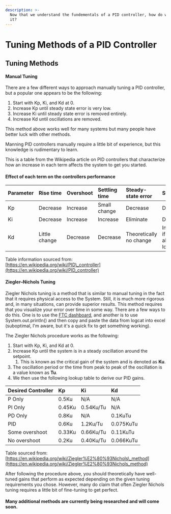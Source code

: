 ```yaml
---
description: >-
  Now that we understand the fundementals of a PID controller, how do we tune
  it?
---
```


# Tuning Methods of a PID Controller

## Tuning Methods

#### Manual Tuning

There are a few different ways to approach manually tuning a PID controller, but a popular one appears to be the following:

1. Start with Kp, Ki, and Kd at 0.
2. Increase Kp until steady state error is very low.
3. Increase Ki until steady state error is removed entirely.
4. Increase Kd until oscillations are removed.

This method above works well for many systems but many people have better luck with other methods.  

Manning PID controllers manually require a little bit of experience, but this knowledge is rudimentary to learn.  
  
 This is a table from the Wikipedia article on PID controllers that characterize how an increase in each term affects the system to get you started.

#### Effect of each term on the controllers performance

| Parameter | Rise time | Overshoot | Settling time  | Steady-state error | Stability |
| :--- | :--- | :--- | :--- | :--- | :--- |
| Kp | Decrease | Increase | Small change | Decrease | Degrade |
| Ki | Decrease | Increase | Increase | Eliminate | Degrade |
| Kd | Little change | Decrease | Decrease | Theoretically no change | Improve if Kd is already low |

Table information sourced from: [https://en.wikipedia.org/wiki/PID\_controller](https://en.wikipedia.org/wiki/PID_controller)

#### Ziegler–Nichols Tuning

Ziegler Nichols tuning is a method that is similar to manual tuning in the fact that it requires physical access to the System. Still, it is much more rigorous and, in many situations, can provide superior results. This method requires that you visualize your error over time in some way. There are a few ways to do this. One is to use the [FTC dashboard](https://acmerobotics.github.io/ftc-dashboard/), and another is to use System.out.println\(\) and then copy and paste the data from logcat into excel \(suboptimal, I'm aware, but it's a quick fix to get something working\). 

The Ziegler Nichols procedure works as the following:

1. Start with Kp, Ki, and Kd at 0. 
2. Increase Kp until the system is in a steady oscillation around the setpoint.
   1. This is known as the critical gain of the system and is denoted as **Ku**.
3. The oscillation period or the time from peak to peak of the oscillation is a value known as **Tu**.
4. We then use the following lookup table to derive our PID gains. 

| Desired Controller | Kp | Ki | Kd |
| :--- | :--- | :--- | :--- |
| P Only | 0.5Ku | N/A | N/A |
| PI Only | 0.45Ku | 0.54Ku/Tu | N/A |
| PD Only | 0.8Ku | N/A | 0.1KuTu |
| PID | 0.6Ku | 1.2Ku/Tu | 0.075KuTu |
| Some overshoot | 0.33Ku | 0.66Ku/Tu | 0.11KuTu |
| No overshoot | 0.2Ku | 0.40Ku/Tu | 0.066KuTu |

Table sourced from: [https://en.wikipedia.org/wiki/Ziegler%E2%80%93Nichols\_method](https://en.wikipedia.org/wiki/Ziegler%E2%80%93Nichols_method)

 After following the procedure above, you should theoretically have well-tuned gains that perform as expected depending on the given tuning requirements you chose. However, many do claim that often Ziegler Nichols tuning requires a little bit of fine-tuning to get perfect.

#### Many additional methods are currently being researched and will come soon. 

